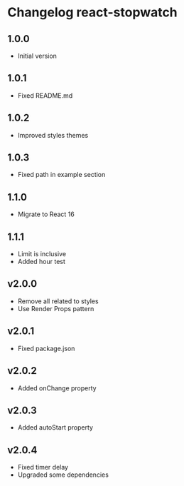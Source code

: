 # Changelog react-stopwatch

## 1.0.0

* Initial version

## 1.0.1

* Fixed README.md

## 1.0.2

* Improved styles themes

## 1.0.3

* Fixed path in example section

## 1.1.0

* Migrate to React 16

## 1.1.1

* Limit is inclusive
* Added hour test

## v2.0.0

* Remove all related to styles
* Use Render Props pattern

## v2.0.1

* Fixed package.json

## v2.0.2

* Added onChange property

## v2.0.3

* Added autoStart property

## v2.0.4

* Fixed timer delay
* Upgraded some dependencies
